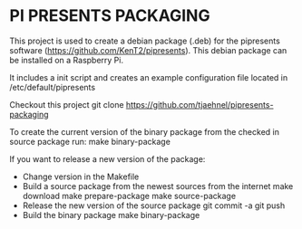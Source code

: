 PI PRESENTS PACKAGING
=====================

This project is used to create a debian package (.deb) for the pipresents software (https://github.com/KenT2/pipresents). This debian package can be installed on a Raspberry Pi.

It includes a init script and creates an example configuration file located in /etc/default/pipresents

Checkout this project
 git clone https://github.com/tjaehnel/pipresents-packaging

To create the current version of the binary package from the checked in source package run:
 make binary-package

If you want to release a new version of the package:
*   Change version in the Makefile
*   Build a source package from the newest sources from the internet
 make download
 make prepare-package
 make source-package
*   Release the new version of the source package
 git commit -a
 git push
*   Build the binary package
 make binary-package

